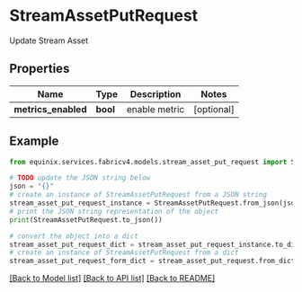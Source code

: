 # StreamAssetPutRequest

Update Stream Asset

## Properties

Name | Type | Description | Notes
------------ | ------------- | ------------- | -------------
**metrics_enabled** | **bool** | enable metric | [optional] 

## Example

```python
from equinix.services.fabricv4.models.stream_asset_put_request import StreamAssetPutRequest

# TODO update the JSON string below
json = "{}"
# create an instance of StreamAssetPutRequest from a JSON string
stream_asset_put_request_instance = StreamAssetPutRequest.from_json(json)
# print the JSON string representation of the object
print(StreamAssetPutRequest.to_json())

# convert the object into a dict
stream_asset_put_request_dict = stream_asset_put_request_instance.to_dict()
# create an instance of StreamAssetPutRequest from a dict
stream_asset_put_request_form_dict = stream_asset_put_request.from_dict(stream_asset_put_request_dict)
```
[[Back to Model list]](../README.md#documentation-for-models) [[Back to API list]](../README.md#documentation-for-api-endpoints) [[Back to README]](../README.md)


